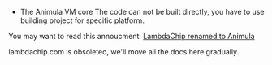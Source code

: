 * The Animula VM core
The code can not be built directly, you have to use building project for specific platform.

You may want to read this annoucment:
[LambdaChip renamed to Animula](https://www.nalaginrut.com/archives/2022/10/09/lambdachip%20renamed%20to%20animula)

lambdachip.com is obsoleted, we'll move all the docs here gradually.
